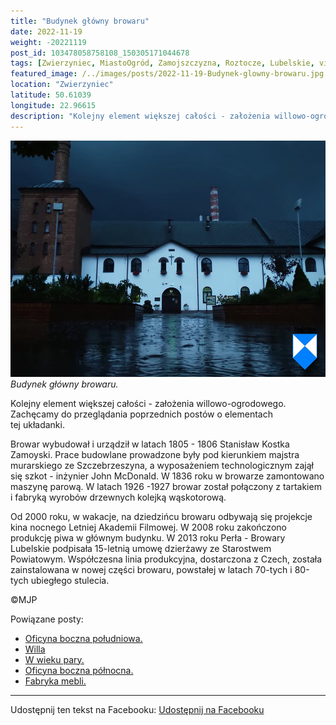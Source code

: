 ```yaml
---
title: "Budynek główny browaru"
date: 2022-11-19
weight: -20221119
post_id: 103478058758108_150305171044678
tags: [Zwierzyniec, MiastoOgród, Zamojszczyzna, Roztocze, Lubelskie, villarestituta, turystyka, dziedzictwo, zabytki, krajobrazy]
featured_image: /../images/posts/2022-11-19-Budynek-glowny-browaru.jpg
location: "Zwierzyniec"
latitude: 50.61039
longitude: 22.96615
description: "Kolejny element większej całości - założenia willowo-ogrodowego. Zachęcamy do przeglądania poprzednich postów o elementach tej układanki...."
---
```


![Budynek główny browaru.](/images/posts/2022-11-19-Budynek-glowny-browaru.jpg)
*Budynek główny browaru.*

Kolejny element większej całości - założenia willowo-ogrodowego. Zachęcamy do przeglądania poprzednich postów o elementach tej układanki.

Browar wybudował i urządził w latach 1805 - 1806 Stanisław Kostka Zamoyski. Prace budowlane prowadzone były pod kierunkiem majstra murarskiego ze Szczebrzeszyna, a wyposażeniem technologicznym zajął się szkot - inżynier John McDonald. W 1836 roku w browarze zamontowano maszynę parową. W latach 1926 -1927 browar został połączony z tartakiem i fabryką wyrobów drzewnych kolejką wąskotorową.

Od 2000 roku, w wakacje, na dziedzińcu browaru odbywają się projekcje kina nocnego Letniej Akademii Filmowej. W 2008 roku zakończono produkcję piwa w głównym budynku. W 2013 roku Perła - Browary Lubelskie podpisała 15-letnią umowę dzierżawy ze Starostwem Powiatowym. Współczesna linia produkcyjna, dostarczona z Czech, została zainstalowana w nowej części browaru, powstałej w latach 70-tych i 80-tych ubiegłego stulecia.



©MJP

Powiązane posty:
- [Oficyna boczna południowa.](/posts/Oficyna-boczna-poludniowa)
- [Willa ](/posts/Willa-Borowianka)
- [W wieku pary.](/posts/W-wieku-pary)
- [Oficyna boczna północna.](/posts/Oficyna-boczna-polnocna)
- [Fabryka mebli.](/posts/Fabryka-mebli)


---

Udostępnij ten tekst na Facebooku:
[Udostępnij na Facebooku](https://www.facebook.com/sharer/sharer.php?u=https://stowarzyszeniewachniewskiej.pl/posts/Budynek-glowny-browaru)

<script type="application/ld+json">
{
  "@context": "https://schema.org",
  "@type": "BlogPosting",
  "headline": "Budynek główny browaru.",
  "datePublished": "2022-11-19",
  "dateModified": "2022-11-19",
  "author": {
    "@type": "Person",
    "name": "Michał Jan Patyk"
  },
  "publisher": {
    "@type": "Organization",
    "name": "Stowarzyszenie im. Aleksandry Wachniewskiej",
    "logo": {
      "@type": "ImageObject",
      "url": "https://stowarzyszeniewachniewskiej.pl/images/logo/logo.svg"
    }
  },
  "mainEntityOfPage": {
    "@type": "WebPage",
    "@id": "https://stowarzyszeniewachniewskiej.pl/posts/Budynek-glowny-browaru"
  },
  "image": {
    "@type": "ImageObject",
    "url": "https://stowarzyszeniewachniewskiej.pl/images/posts/2022-11-19-Budynek-glowny-browaru.jpg"
  },
  "articleSection": "Dziedzictwo Kulturowe i Zabytki",
  "keywords": "Zwierzyniec, MiastoOgród, Zamojszczyzna, Roztocze, Lubelskie, villarestituta, turystyka, dziedzictwo, zabytki, krajobrazy",
  "wordCount": 131,
  "articleBody": "Kolejny element większej całości - założenia willowo-ogrodowego. Zachęcamy do przeglądania poprzednich postów o elementach tej układanki.\n\nBrowar wybudował i urządził w latach 1805 - 1806 Stanisław Kostka Zamoyski. Prace budowlane prowadzone były pod kierunkiem majstra murarskiego ze Szczebrzeszyna, a wyposażeniem technologicznym zajął się szkot - inżynier John McDonald. W 1836 roku w browarze zamontowano maszynę parową. W latach 1926 -1927 browar został połączony z tartakiem i fabryką wyrobów drzewnych kolejką wąskotorową.\n\nOd 2000 roku, w wakacje, na dziedzińcu browaru odbywają się projekcje kina nocnego Letniej Akademii Filmowej. W 2008 roku zakończono produkcję piwa w głównym budynku. W 2013 roku Perła - Browary Lubelskie podpisała 15-letnią umowę dzierżawy ze Starostwem Powiatowym. Współczesna linia produkcyjna, dostarczona z Czech, została zainstalowana w nowej części browaru, powstałej w latach 70-tych i 80-tych ubiegłego stulecia. \n \n         \n\n©MJP",
  "description": "Odkryj piękno Zwierzyńca i jego zabytki.",
  "copyrightHolder": {
    "@type": "Person",
    "name": "Michał Jan Patyk"
  }
}
</script>
<script type="application/ld+json">
{
  "@context": "https://schema.org",
  "@type": "BreadcrumbList",
  "itemListElement": [
    {
      "@type": "ListItem",
      "position": 1,
      "name": "Home",
      "item": "https://stowarzyszeniewachniewskiej.pl"
    },
    {
      "@type": "ListItem",
      "position": 2,
      "name": "posts",
      "item": "https://stowarzyszeniewachniewskiej.pl/posts"
    },
    {
      "@type": "ListItem",
      "position": 3,
      "name": "Budynek główny browaru.",
      "item": "https://stowarzyszeniewachniewskiej.pl/posts/Budynek-glowny-browaru"
    }
  ]
}
</script>
